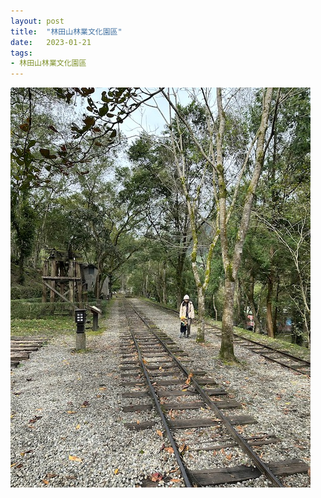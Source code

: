 ```yaml
---
layout: post
title:  "林田山林業文化園區"
date:   2023-01-21
tags:
- 林田山林業文化園區
---
```

![林田山林業文化園區](/media/2023-01-21-林田山林業文化園區.jpeg)